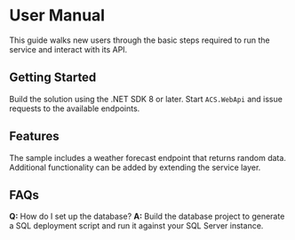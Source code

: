 # User Manual

This guide walks new users through the basic steps required to run the service and interact with its API.

## Getting Started
Build the solution using the .NET SDK 8 or later. Start `ACS.WebApi` and issue requests to the available endpoints.

## Features
The sample includes a weather forecast endpoint that returns random data. Additional functionality can be added by extending the service layer.

## FAQs
**Q:** How do I set up the database?
**A:** Build the database project to generate a SQL deployment script and run it against your SQL Server instance.
